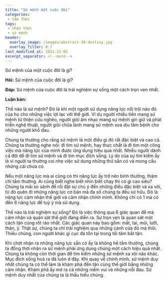 ```yaml
---
title: "Sứ mệnh một cuộc đời"
categories:
 - tâm thức
tags:
 - nhận thức
 - sứ mệnh
header:
  overlay_image: /images/abstract-10-destiny.jpg
  overlay_filter: 0.7
last_modified_at: 2021-12-05
excerpt_separator: <!--more-->
---
```


Sứ mệnh của một cuộc đời là gì?

<!--more-->

**Hỏi:** Sứ mệnh của cuộc đời là gì?

**Đáp:** Sứ mệnh của cuộc đời là trải nghiệm sự sống một cách trọn vẹn nhất.

**Luận bàn:**

Thế nào là sứ mệnh? Đó là khi một người sử dụng năng lực nổi trội nào đó của họ cho những việc lợi lạc với thế giới. Ví dụ người nhiều tiền mang sứ mệnh từ thiện cứu nghèo, người giỏi âm nhạc mang sự mệnh gìn giữ và phát triển nghệ thuật, người giỏi chữa lành mang sứ mệnh xoa dịu tâm bệnh cho những người khổ đau.

Chúng ta thường cho rằng sứ mệnh là một điều gì đó rất đặc biệt và cao cả. Chúng ta thường nghe nói: đi tìm sứ mệnh, hay thực chất là đi tìm một công việc mà năng lực của mình được ứng dụng hiệu quả nhất. Nhiều người dành cả đời để đi tìm sứ mệnh và đi tìm mục đích sống. Lý do của sự tìm kiếm ấy là vì người ta thường coi nhẹ việc sử dụng những thứ sẵn có và mong cầu những cái chưa có.

Nếu một năng lực mà ai cũng có thì năng lực ấy trở nên bình thường, thậm chí tầm thường. Ai cũng biết nghe biết nhìn biết chạy thì có gì cao siêu? Chúng ta mải so sánh để rồi đặt sự chú ý đến những điều đặc biệt và xa vời, từ đó quên đi những năng lực cơ bản mà đa số chúng ta đều sử hữu. Đó là năng lực cảm nhận thế giới và cảm nhận chính mình. Không chỉ có 1 mà có đến 6 năng lực để tuỳ ý mà sử dụng.

Thế nào là trải nghiệm sự sống? Đó là việc thông qua 6 giác quan để mà cảm nhận và quán sát thế giới đang diễn ra. Sự trọn vẹn là quan sát một cách tận cùng rốt ráo nhất. Các giác quan này bao gồm: mắt, tai, mũi, lưỡi, thân, ý. Thật sự, chúng ta chỉ trải nghiệm qua những cánh cửa đó mà thôi. Thiếu chúng, con người khác gì cục đá tồn tại trong tối tăm bất tận.

Khi chợt nhận ra những năng lực sẵn có ấy là không hề tầm thường, chúng ta đồng thời nhận ra sứ mệnh phải ứng dụng chúng một cách hiệu quả nhất. Chúng ta không còn thời gian để tìm kiếm những sứ mệnh xa xôi nào khác. Mục đích sống hoá ra đã luôn ở đây. Khi quay về chính mình, sứ mệnh duy nhất chúng ta có thể làm là khám phá đến tận cùng thế giới bằng những cảm nhận. Khám phá ấy mở ra cả những niềm vui và những nỗi đau. Sứ mệnh duy nhất của chúng ta là thấu hiểu chúng.
